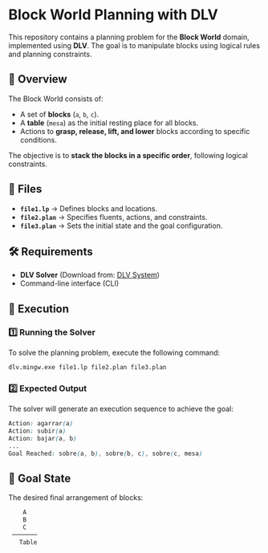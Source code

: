 # Block World Planning with DLV

This repository contains a planning problem for the **Block World** domain, implemented using **DLV**. The goal is to manipulate blocks using logical rules and planning constraints.

## 📌 Overview

The Block World consists of:
- A set of **blocks** (`a`, `b`, `c`).
- A **table** (`mesa`) as the initial resting place for all blocks.
- Actions to **grasp, release, lift, and lower** blocks according to specific conditions.

The objective is to **stack the blocks in a specific order**, following logical constraints.

## 📂 Files

- **`file1.lp`** → Defines blocks and locations.
- **`file2.plan`** → Specifies fluents, actions, and constraints.
- **`file3.plan`** → Sets the initial state and the goal configuration.

## 🛠 Requirements

- **DLV Solver** (Download from: [DLV System](http://www.dlvsystem.com))
- Command-line interface (CLI)

## 🚀 Execution

### 1️⃣ Running the Solver

To solve the planning problem, execute the following command:

```bash
dlv.mingw.exe file1.lp file2.plan file3.plan
```

### 2️⃣ Expected Output

The solver will generate an execution sequence to achieve the goal:

```css
Action: agarrar(a)
Action: subir(a)
Action: bajar(a, b)
...
Goal Reached: sobre(a, b), sobre(b, c), sobre(c, mesa)
```

## 🎯 Goal State

The desired final arrangement of blocks:

```css
	A
    B
    C
 ───────
   Table
   ```